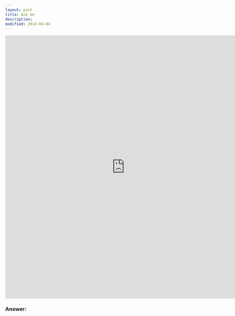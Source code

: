 ```yaml
---
layout: post
title: Ask me
description:
modified: 2014-04-04
---
```


<iframe src="https://docs.google.com/forms/d/1Gr2GJdu-qr9fh-9C_weGr5IbzexL_x8lXlzLgMLG59M/viewform?embedded=true" width="760" height="840" frameborder="0" marginheight="0" marginwidth="0">Loading...</iframe>
<h3>Answer:</h3><br>
<div class="fb-comments" data-href="https://www.facebook.com/photo.php?fbid=422228304617461" data-width="650" data-numposts="5" data-colorscheme="dark"></div>
